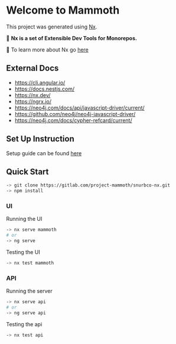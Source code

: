 # Welcome to Mammoth

This project was generated using [Nx](https://nx.dev).

🔎 **Nx is a set of Extensible Dev Tools for Monorepos.**

🔎 To learn more about Nx go [here](./readme/nx-readme.md)

## External Docs

- https://cli.angular.io/
- https://docs.nestjs.com/
- https://nx.dev/
- https://ngrx.io/
- https://neo4j.com/docs/api/javascript-driver/current/
- https://github.com/neo4j/neo4j-javascript-driver/
- https://neo4j.com/docs/cypher-refcard/current/

## Set Up Instruction

Setup guide can be found [here](./readme/setup-instructions.md)

## Quick Start

```bash
-> git clone https://gitlab.com/project-mammoth/snurbco-nx.git
-> npm install
```

### UI

Running the UI

```bash
-> nx serve mammoth
# or
-> ng serve
```

Testing the UI

```bash
-> nx test mammoth
```

### API

Running the server

```bash
-> nx serve api
# or
-> ng serve api
```

Testing the api

```bash
-> nx test api
```
